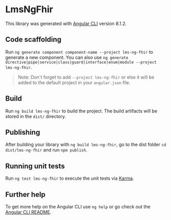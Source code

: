 # LmsNgFhir

This library was generated with [Angular CLI](https://github.com/angular/angular-cli) version 8.1.2.

## Code scaffolding

Run `ng generate component component-name --project lms-ng-fhir` to generate a new component. You can also use `ng generate directive|pipe|service|class|guard|interface|enum|module --project lms-ng-fhir`.
> Note: Don't forget to add `--project lms-ng-fhir` or else it will be added to the default project in your `angular.json` file. 

## Build

Run `ng build lms-ng-fhir` to build the project. The build artifacts will be stored in the `dist/` directory.

## Publishing

After building your library with `ng build lms-ng-fhir`, go to the dist folder `cd dist/lms-ng-fhir` and run `npm publish`.

## Running unit tests

Run `ng test lms-ng-fhir` to execute the unit tests via [Karma](https://karma-runner.github.io).

## Further help

To get more help on the Angular CLI use `ng help` or go check out the [Angular CLI README](https://github.com/angular/angular-cli/blob/master/README.md).
